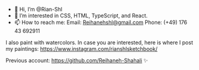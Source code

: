 - 👋 Hi, I’m @Rian-Shl
- 👀 I’m interested in CSS, HTML, TypeScript, and React.
- 📫 How to reach me:
  Email: Reihanehshl@gmail.com
  Phone: (+49) 176 43 692911

I also paint with watercolors. In case you are interested, here is where I post my paintings:
  https://www.instagram.com/rianshlsketchbook/
  

Previous account: https://github.com/Reihaneh-Shahali  ✨ 

<!---
Rian-Shl/Rian-Shl is a ✨ special ✨ repository because its `README.md` (this file) appears on your GitHub profile.
You can click the Preview link to take a look at your changes.
--->


